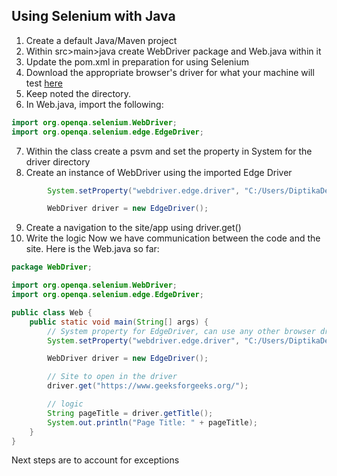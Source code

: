 ## Using Selenium with Java
1. Create a default Java/Maven project
2. Within src>main>java create WebDriver package and Web.java within it
3. Update the pom.xml in preparation for using Selenium
4. Download the appropriate browser's driver for what your machine will test [here](https://www.selenium.dev/downloads/)
5. Keep noted the directory.
6. In Web.java, import the following:
``` java
import org.openqa.selenium.WebDriver;
import org.openqa.selenium.edge.EdgeDriver;
```
7. Within the class create a psvm and set the property in System for the driver directory
8. Create an instance of WebDriver using the imported Edge Driver
```java
        System.setProperty("webdriver.edge.driver", "C:/Users/DiptikaDevi/Downloads/edgedriver_win64/msedgedriver.exe");

        WebDriver driver = new EdgeDriver();
```
9. Create a navigation to the site/app using driver.get()
10. Write the logic 
Now we have communication between the code and the site.
Here is the Web.java so far:
```java
package WebDriver;

import org.openqa.selenium.WebDriver;
import org.openqa.selenium.edge.EdgeDriver;

public class Web {
    public static void main(String[] args) {
        // System property for EdgeDriver, can use any other browser driver here
        System.setProperty("webdriver.edge.driver", "C:/Users/DiptikaDevi/Downloads/edgedriver_win64/msedgedriver.exe");

        WebDriver driver = new EdgeDriver();

        // Site to open in the driver
        driver.get("https://www.geeksforgeeks.org/");

        // logic
        String pageTitle = driver.getTitle();
        System.out.println("Page Title: " + pageTitle);
    }
}

```
Next steps are to account for exceptions
